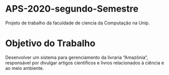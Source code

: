# APS-2020-segundo-Semestre
Projeto de trabalho da faculdade de ciencia da Computação na Unip.

# Objetivo do Trabalho

Desenvolver um sistema para gerenciamento da livraria
“Amazônia”, responsável por divulgar artigos científicos e livros relacionados
à ciência e ao meio ambiente.
